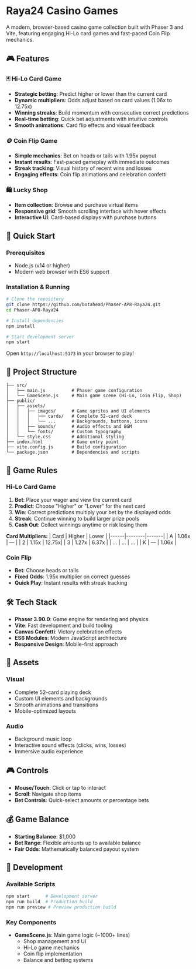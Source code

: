 # Raya24 Casino Games

A modern, browser-based casino game collection built with Phaser 3 and Vite, featuring engaging Hi-Lo card games and fast-paced Coin Flip mechanics.

## 🎮 Features

### 🃏 Hi-Lo Card Game
- **Strategic betting**: Predict higher or lower than the current card
- **Dynamic multipliers**: Odds adjust based on card values (1.06x to 12.75x)
- **Winning streaks**: Build momentum with consecutive correct predictions
- **Real-time betting**: Quick bet adjustments with intuitive controls
- **Smooth animations**: Card flip effects and visual feedback

### 🪙 Coin Flip Game
- **Simple mechanics**: Bet on heads or tails with 1.95x payout
- **Instant results**: Fast-paced gameplay with immediate outcomes
- **Streak tracking**: Visual history of recent wins and losses
- **Engaging effects**: Coin flip animations and celebration confetti

### 🛍️ Lucky Shop
- **Item collection**: Browse and purchase virtual items
- **Responsive grid**: Smooth scrolling interface with hover effects
- **Interactive UI**: Card-based displays with purchase buttons

## 🚀 Quick Start

### Prerequisites
- Node.js (v14 or higher)
- Modern web browser with ES6 support

### Installation & Running

```bash
# Clone the repository
git clone https://github.com/botahead/Phaser-AP8-Raya24.git
cd Phaser-AP8-Raya24

# Install dependencies
npm install

# Start development server
npm start
```

Open `http://localhost:5173` in your browser to play!

## 📁 Project Structure

```
├── src/
│   ├── main.js          # Phaser game configuration
│   └── GameScene.js     # Main game scene (Hi-Lo, Coin Flip, Shop)
├── public/
│   ├── assets/
│   │   ├── images/      # Game sprites and UI elements
│   │   │   ├── cards/   # Complete 52-card deck
│   │   │   └── ...      # Backgrounds, buttons, icons
│   │   ├── sounds/      # Audio effects and BGM
│   │   └── fonts/       # Custom typography
│   └── style.css        # Additional styling
├── index.html           # Game entry point
├── vite.config.js       # Build configuration
└── package.json         # Dependencies and scripts
```

## 🎯 Game Rules

### Hi-Lo Card Game
1. **Bet**: Place your wager and view the current card
2. **Predict**: Choose "Higher" or "Lower" for the next card
3. **Win**: Correct predictions multiply your bet by the displayed odds
4. **Streak**: Continue winning to build larger prize pools
5. **Cash Out**: Collect winnings anytime or risk losing them

**Card Multipliers:**
| Card | Higher | Lower |
|------|--------|-------|
| A    | 1.06x  | —     |
| 2    | 1.15x  | 12.75x|
| 3    | 1.27x  | 6.37x |
| ...  | ...    | ...   |
| K    | —      | 1.06x |

### Coin Flip
- **Bet**: Choose heads or tails
- **Fixed Odds**: 1.95x multiplier on correct guesses
- **Quick Play**: Instant results with streak tracking

## 🛠️ Tech Stack

- **Phaser 3.90.0**: Game engine for rendering and physics
- **Vite**: Fast development and build tooling
- **Canvas Confetti**: Victory celebration effects
- **ES6 Modules**: Modern JavaScript architecture
- **Responsive Design**: Mobile-first approach

## 🎨 Assets

### Visual
- Complete 52-card playing deck
- Custom UI elements and backgrounds
- Smooth animations and transitions
- Mobile-optimized layouts

### Audio
- Background music loop
- Interactive sound effects (clicks, wins, losses)
- Immersive audio experience

## 🎮 Controls

- **Mouse/Touch**: Click or tap to interact
- **Scroll**: Navigate shop items
- **Bet Controls**: Quick-select amounts or percentage bets

## 💰 Game Balance

- **Starting Balance**: $1,000
- **Bet Range**: Flexible amounts up to available balance
- **Fair Odds**: Mathematically balanced payout system

## 🔧 Development

### Available Scripts
```bash
npm start      # Development server
npm run build  # Production build
npm run preview # Preview production build
```

### Key Components
- **GameScene.js**: Main game logic (~1000+ lines)
  - Shop management and UI
  - Hi-Lo game mechanics
  - Coin flip implementation
  - Balance and betting systems